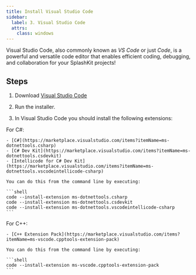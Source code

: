 ```yaml
---
title: Install Visual Studio Code
sidebar:
  label: 3. Visual Studio Code
  attrs:
    class: windows
---
```


Visual Studio Code, also commonly known as *VS Code* or just *Code*, is a powerful and versatile code editor that enables efficient coding, debugging, and collaboration for your SplashKit projects!

## Steps

1. Download [Visual Studio Code](https://code.visualstudio.com)

2. Run the installer.

3. In Visual Studio Code you should install the following extensions:

  For C#:

    - [C#](https://marketplace.visualstudio.com/items?itemName=ms-dotnettools.csharp)
    - [C# Dev Kit](https://marketplace.visualstudio.com/items?itemName=ms-dotnettools.csdevkit)
    - [Intellicode for C# Dev Kit](https://marketplace.visualstudio.com/items?itemName=ms-dotnettools.vscodeintellicode-csharp)

    You can do this from the command line by executing:

    ```shell
    code --install-extension ms-dotnettools.csharp
    code --install-extension ms-dotnettools.csdevkit
    code --install-extension ms-dotnettools.vscodeintellicode-csharp
    ```

  For C++:

    - [C++ Extension Pack](https://marketplace.visualstudio.com/items?itemName=ms-vscode.cpptools-extension-pack)

    You can do this from the command line by executing:

    ```shell
    code --install-extension ms-vscode.cpptools-extension-pack
    ```
